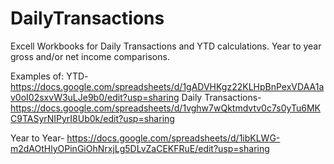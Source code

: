 # DailyTransactions
Excell Workbooks for Daily Transactions and YTD calculations.
Year to year gross and/or net income comparisons.

Examples of:
  YTD- https://docs.google.com/spreadsheets/d/1gADVHKgz22KLHpBnPexVDAA1av0oI02sxvW3uLJe9b0/edit?usp=sharing
  Daily Transactions- https://docs.google.com/spreadsheets/d/1vghw7wQktmdvtv0c7s0yTu6MKC9TASyrNIPyrI8Ub0k/edit?usp=sharing
  
  Year to Year- https://docs.google.com/spreadsheets/d/1ibKLWG-m2dAOtHlyOPinGiOhNrxjLg5DLvZaCEKFRuE/edit?usp=sharing

